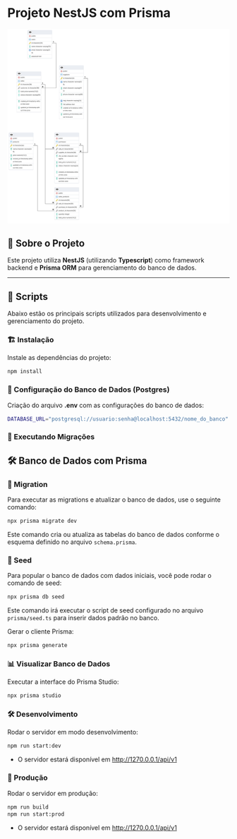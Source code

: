 # Projeto NestJS com Prisma

![Diagrama ERD](/img/ERD.png)

## 📜 Sobre o Projeto
Este projeto utiliza **NestJS** (utilizando **Typescript**) como framework backend e **Prisma ORM** para gerenciamento do banco de dados.

---

## 🚀 Scripts
Abaixo estão os principais scripts utilizados para desenvolvimento e gerenciamento do projeto.

### 🏗️ Instalação
Instale as dependências do projeto:
```sh
npm install
```

### 🌱 Configuração do Banco de Dados (Postgres)
Criação do arquivo **.env** com as configurações do banco de dados:
```sh
DATABASE_URL="postgresql://usuario:senha@localhost:5432/nome_do_banco"
```

### 🔄 Executando Migrações
## 🛠️ Banco de Dados com Prisma

### 🔄 Migration

Para executar as migrations e atualizar o banco de dados, use o seguinte comando:

```sh
npx prisma migrate dev
```

Este comando cria ou atualiza as tabelas do banco de dados conforme o esquema definido no arquivo `schema.prisma`.

### 🌱 Seed

Para popular o banco de dados com dados iniciais, você pode rodar o comando de seed:

```sh
npx prisma db seed
```

Este comando irá executar o script de seed configurado no arquivo `prisma/seed.ts` para inserir dados padrão no banco.


Gerar o cliente Prisma:
```sh
npx prisma generate
```

### 📊 Visualizar Banco de Dados
Executar a interface do Prisma Studio:
```sh
npx prisma studio
```

### 🛠️ Desenvolvimento
Rodar o servidor em modo desenvolvimento:
```sh
npm run start:dev
```

- O servidor estará disponível em http://1270.0.0.1/api/v1

### 🚀 Produção
Rodar o servidor em produção:
```sh
npm run build
npm run start:prod
```

- O servidor estará disponível em http://1270.0.0.1/api/v1